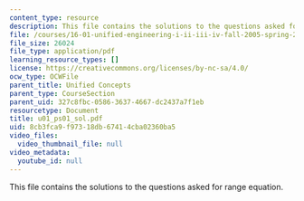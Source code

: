 ```yaml
---
content_type: resource
description: This file contains the solutions to the questions asked for range equation.
file: /courses/16-01-unified-engineering-i-ii-iii-iv-fall-2005-spring-2006/8cb3fca9f97318db67414cba02360ba5_u01_ps01_sol.pdf
file_size: 26024
file_type: application/pdf
learning_resource_types: []
license: https://creativecommons.org/licenses/by-nc-sa/4.0/
ocw_type: OCWFile
parent_title: Unified Concepts
parent_type: CourseSection
parent_uid: 327c8fbc-0586-3637-4667-dc2437a7f1eb
resourcetype: Document
title: u01_ps01_sol.pdf
uid: 8cb3fca9-f973-18db-6741-4cba02360ba5
video_files:
  video_thumbnail_file: null
video_metadata:
  youtube_id: null
---
```

This file contains the solutions to the questions asked for range equation.